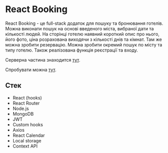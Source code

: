 # React Booking
React Booking - це full-stack додаток для пошуку та бронювання готелів. Можна виконати пошук на основі введеного міста, вибраної дати та кількості людей. На сторінці готелю наявний короткий опис про нього, його фото, ціна розрахована виходячи з кількості днів та кімнат. Там же можна зробити резервацію. Можна зробити окремий пошук по місту та типу готелю. Також реалізована функція реєстрації та входу.

Серверна частина знаходится [тут](https://github.com/VladSvezhentsev/react-booking/tree/master/api).

Спробувати можна [тут](https://v-reactbooking.netlify.app).

## Стек
- React (hooks)
- React Router
- Node.js
- MongoDB
- JWT
- Сustom hooks
- Axios
- React Calendar
- Local storage
- Context API
